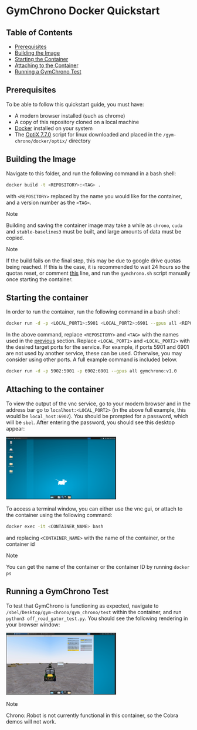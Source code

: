 # GymChrono Docker Quickstart

## Table of Contents

- [Prerequisites](#prerequisites)
- [Building the Image](#building-the-image)
- [Starting the Container](#starting-the-container)
- [Attaching to the Container](#attaching-to-the-container)
- [Running a GymChrono Test](#running-a-gymchrono-test)

## Prerequisites

To be able to follow this quickstart guide, you must have:
- A modern browser installed (such as chrome)
- A copy of this repository cloned on a local machine
- [Docker](https://www.docker.com/get-started/) installed on your system
- The [OptiX 7.7.0](https://www.docker.com/get-started/) script for linux downloaded and placed in the `/gym-chrono/docker/optix/` directory

## Building the Image

Navigate to this folder, and run the following command in a bash shell:

```bash
docker build -t <REPOSITORY>:<TAG> .
```

with `<REPOSITORY>` replaced by the name you would like for the container, and a version number as the `<TAG>`.

> [!NOTE]
> Building and saving the container image may take a while as `chrono`, `cuda` and `stable-baselines3` must be built, and large amounts of data must be copied.

> [!NOTE]
> If the build fails on the final step, this may be due to google drive quotas being reached. If this is the case, it is recommended to wait 24 hours so the quotas reset, or comment [this](./Dockerfile#71) line, and run the `gymchrono.sh` script manually once starting the container.

## Starting the container

In order to run the container, run the following command in a bash shell:

```bash
docker run -d -p <LOCAL_PORT1>:5901 <LOCAL_PORT2>:6901 --gpus all <REPOSITORY>:<TAG>
```

In the above command, replace `<REPOSITORY>` and `<TAG>` with the names used in the [previous](#building-the-image) section. Replace `<LOCAL_PORT1>` and `<LOCAL_PORT2>` with the desired target ports for the service. For example, if ports 5901 and 6901 are not used by another service, these can be used. Otherwise, you may consider using other ports. A full example command is included below.

```bash
docker run -d -p 5902:5901 -p 6902:6901 --gpus all gymchrono:v1.0
```

## Attaching to the container

To view the output of the vnc service, go to your modern browser and in the address bar go to `localhost:<LOCAL_PORT2>` (in the above full example, this would be `local_host:6902`). You should be prompted for a password, which will be `sbel`. After entering the password, you should see this desktop appear:

<img src="desktop_image.png" width="300">

To access a terminal window, you can either use the vnc gui, or attach to the container using the following command:

```bash
docker exec -it <CONTAINER_NAME> bash
```

and replacing `<CONTAINER_NAME>` with the name of the container, or the container id

> [!NOTE]
> You can get the name of the container or the container ID by running `docker ps`

## Running a GymChrono Test

To test that GymChrono is functioning as expected, navigate to `/sbel/Desktop/gym-chrono/gym_chrono/test` within the container, and run `python3 off_road_gator_test.py`. You should see the following rendering in your browser window:

<img src="gator.png" width="300">

> [!NOTE]
> Chrono::Robot is not currently functional in this container, so the Cobra demos will not work.